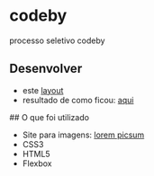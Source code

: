 # codeby
processo seletivo codeby<br>
## Desenvolver
<ul>
  <li> este <a href="https://www.notion.so/Teste-Layout-3b2b7ea6ffae4ff892a161f9112571b7">layout</a></li>
  <li> resultado de como ficou: <a href="https://rafaelmarqueiz.github.io/codeby"> aqui </a></li>
</ul>
## O que foi utilizado
<ul>
  <li>Site para imagens: <a href="https://picsum.photos/">lorem picsum</a></li>
  <li>CSS3</li>
  <li>HTML5</li>
  <li>Flexbox</li>
</ul>
